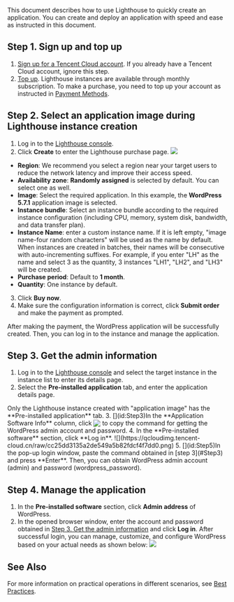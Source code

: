 This document describes how to use Lighthouse to quickly create an application. You can create and deploy an application with speed and ease as instructed in this document.


## Step 1. Sign up and top up
1. [Sign up for a Tencent Cloud account](https://intl.cloud.tencent.com/account/register).
If you already have a Tencent Cloud account, ignore this step.
2. [Top up](https://console.cloud.tencent.com/expense/recharge).
Lighthouse instances are available through monthly subscription. To make a purchase, you need to top up your account as instructed in [Payment Methods](https://intl.cloud.tencent.com/document/product/555/7425).

## Step 2. Select an application image during Lighthouse instance creation
1. Log in to the [Lighthouse console](https://console.cloud.tencent.com/lighthouse/instance/index).
2. Click **Create** to enter the Lighthouse purchase page.
![](https://qcloudimg.tencent-cloud.cn/raw/82022ca773e3abff0d828496aee778dd.png)
 - **Region**: We recommend you select a region near your target users to reduce the network latency and improve their access speed.
 - **Availability zone**: **Randomly assigned** is selected by default. You can select one as well.
 - **Image**: Select the required application. In this example, the **WordPress 5.7.1** application image is selected.
 - **Instance bundle**: Select an instance bundle according to the required instance configuration (including CPU, memory, system disk, bandwidth, and data transfer plan).
 - **Instance Name**: enter a custom instance name. If it is left empty, "image name-four random characters" will be used as the name by default. When instances are created in batches, their names will be consecutive with auto-incrementing suffixes. For example, if you enter "LH" as the name and select 3 as the quantity, 3 instances "LH1", "LH2", and "LH3" will be created.
 - **Purchase period**: Default to **1 month**.
 - **Quantity**: One instance by default.
3. Click **Buy now**.
4. Make sure the configuration information is correct, click **Submit order** and make the payment as prompted.

After making the payment, the WordPress application will be successfully created. Then, you can log in to the instance and manage the application.

## Step 3. Get the admin information
1. Log in to the [Lighthouse console](https://console.cloud.tencent.com/lighthouse/instance/index) and select the target instance in the instance list to enter its details page.
2. Select the **Pre-installed application** tab, and enter the application details page.
<dx-alert infotype="notice" title="">
Only the Lighthouse instance created with "application image" has the **Pre-installed application** tab.
</dx-alert>
3. [](id:Step3)In the **Application Software Info** column, click <img src="https://main.qcloudimg.com/raw/6603ab4f907562addb1c01596c6296cd.png" style="margin:-3px 0px;"> to copy the command for getting the WordPress admin account and password.
4. In the **Pre-installed software** section, click **Log in**.
![](https://qcloudimg.tencent-cloud.cn/raw/cc25dd3135a2de549a5b82fdcf4f7dd0.png)
5. [](id:Step5)In the pop-up login window, paste the command obtained in [step 3](#Step3) and press **Enter**.
Then, you can obtain WordPress admin account (admin) and password (wordpress_password).

## Step 4. Manage the application
1. In the **Pre-installed software** section, click **Admin address** of WordPress.
2. In the opened browser window, enter the account and password obtained in [Step 3. Get the admin information](#Step5) and click **Log in**.
After successful login, you can manage, customize, and configure WordPress based on your actual needs as shown below:
![](https://qcloudimg.tencent-cloud.cn/raw/b6b8135876fd75674a060229a8464a05.png)


## See Also
For more information on practical operations in different scenarios, see [Best Practices](https://intl.cloud.tencent.com/document/product/1103/41255).

